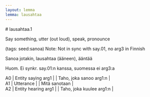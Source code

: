 ```yaml
---
layout: lemma
lemma: lausahtaa
---
```


<div class="sense">
# <span class="sensename">lausahtaa.1</span>

<span class="description">Say something, utter (out loud), speak, pronounce</span>

(tags: seed:sanoa) Note: Not in sync with say.01, no arg3 in Finnish

<span class="description">Sanoa jotakin, lausahtaa (ääneen), ääntää</span>

Huom. Ei synkr. say.01:n kanssa, suomessa ei arg3:a

A0 | Entity saying arg1 |   | Taho, joka sanoo arg1:n |  
A1 | Utterance |   | Mitä sanotaan |  
A2 | Entity hearing arg1 |   | Taho, joka kuulee arg1:n |  

</div>

